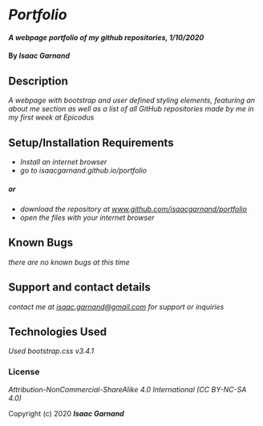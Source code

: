 # _Portfolio_

#### _A webpage portfolio of my github repositories, 1/10/2020_

#### By _**Isaac Garnand**_

## Description

_A webpage with bootstrap and user defined styling elements, featuring an about me section as well as a list of all GitHub repositories made by me in my first week at Epicodus_

## Setup/Installation Requirements

* _Install an internet browser_
* _go to isaacgarnand.github.io/portfolio_
##### _or_ ######
* _download the repository at www.github.com/isaacgarnand/portfolio_
* _open the files with your internet browser_

## Known Bugs

_there are no known bugs at this time_

## Support and contact details

_contact me at isaac.garnand@gmail.com for support or inquiries_

## Technologies Used

_Used bootstrap.css v3.4.1_

### License

*Attribution-NonCommercial-ShareAlike 4.0 International (CC BY-NC-SA 4.0)*

Copyright (c) 2020 **_Isaac Garnand_**